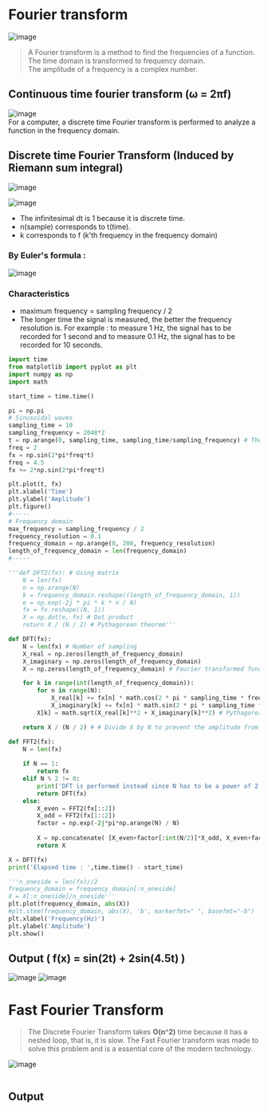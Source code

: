 # Fourier transform
![image](https://user-images.githubusercontent.com/67142421/155687402-a9ae5d4a-9baa-4a83-ac6e-b504ebf805df.png)
>A Fourier transform is a method to find the frequencies of a function. The time domain is transformed to frequency domain.<br>
>The amplitude of a frequency is a complex number.

## Continuous time fourier transform (ω = 2πf)
![image](https://user-images.githubusercontent.com/67142421/155603554-7edd2873-0942-4465-a931-b6f07a5494da.png)<br>
For a computer, a discrete time Fourier transform is performed to analyze a function in the frequency domain.

## Discrete time Fourier Transform (Induced by Riemann sum integral)
![image](https://user-images.githubusercontent.com/67142421/155689010-f04e9a51-ccba-4951-81d2-6346de16f5fc.png)

![image](https://user-images.githubusercontent.com/67142421/155687366-75207445-8ab9-49fe-9505-6c11786e877f.png)<br>
* The infinitesimal dt is 1 because it is discrete time.
* n(sample) corresponds to t(time).
* k corresponds to f (k'th frequency in the frequency domain)

### By Euler's formula :
![image](https://user-images.githubusercontent.com/67142421/155604064-dac589d7-b367-4648-9202-df41ea56f8be.png)

### Characteristics
* maximum frequency = sampling frequency / 2
* The longer time the signal is measured, the better the frequency resolution is. 
  For example : to measure 1 Hz, the signal has to be recorded for 1 second and to measure 0.1 Hz, the signal has to be recorded for 10 seconds.

~~~Python
import time
from matplotlib import pyplot as plt
import numpy as np
import math

start_time = time.time()

pi = np.pi
# Sinusoidal waves
sampling_time = 10
sampling_frequency = 2048*2
t = np.arange(0, sampling_time, sampling_time/sampling_frequency) # The longer period the signal is measured, the better the frequency resolution is.
freq = 2
fx = np.sin(2*pi*freq*t)
freq = 4.5
fx += 2*np.sin(2*pi*freq*t)

plt.plot(t, fx)
plt.xlabel('Time')
plt.ylabel('Amplitude')
plt.figure()
#-----
# Frequency domain
max_frequency = sampling_frequency / 2
frequency_resolution = 0.1
frequency_domain = np.arange(0, 200, frequency_resolution)
length_of_frequency_domain = len(frequency_domain)
#-----

'''def DFT2(fx): # Using matrix
    N = len(fx)
    n = np.arange(N)
    k = frequency_domain.reshape((length_of_frequency_domain, 1))
    e = np.exp(-2j * pi * k * n / N)
    fx = fx.reshape((N, 1))
    X = np.dot(e, fx) # Dot product
    return X / (N / 2) # Pythagorean theorem'''

def DFT(fx):
    N = len(fx) # Number of sampling
    X_real = np.zeros(length_of_frequency_domain)
    X_imaginary = np.zeros(length_of_frequency_domain)
    X = np.zeros(length_of_frequency_domain) # Fourier transformed function

    for k in range(int(length_of_frequency_domain)):
        for n in range(N):
            X_real[k] += fx[n] * math.cos(2 * pi * sampling_time * frequency_resolution * k * n / N)
            X_imaginary[k] += fx[n] * math.sin(2 * pi * sampling_time * frequency_resolution * k * n / N)
        X[k] = math.sqrt(X_real[k]**2 + X_imaginary[k]**2) # Pythagorean theorem

    return X / (N / 2) # # Divide X by N to prevent the amplitude from being too big(Normalization)

def FFT2(fx):
    N = len(fx)
    
    if N == 1:
        return fx
    elif N % 2 != 0:
        print('DFT is performed instead since N has to be a power of 2 for FFT')
        return DFT(fx)
    else:
        X_even = FFT2(fx[::2])
        X_odd = FFT2(fx[1::2])
        factor = np.exp(-2j*pi*np.arange(N) / N)
        
        X = np.concatenate( [X_even+factor[:int(N/2)]*X_odd, X_even+factor[int(N/2):]*X_odd] )
        return X

X = DFT(fx)
print('Elapsed time : ',time.time() - start_time)

'''n_oneside = len(fx)//2
frequency_domain = frequency_domain[:n_oneside]
X = X[:n_oneside]/n_oneside'''
plt.plot(frequency_domain, abs(X))
#plt.stem(frequency_domain, abs(X), 'b', markerfmt=" ", basefmt="-b")
plt.xlabel('Frequency(Hz)')
plt.ylabel('Amplitude')
plt.show()
~~~
## Output ( f(x) = sin(2t) + 2sin(4.5t) )
![image](https://user-images.githubusercontent.com/67142421/155848726-c0dc0b03-fedb-4295-9f6d-0d60ef41438d.png)
![image](https://user-images.githubusercontent.com/67142421/155848706-20983ffc-9f2b-4412-94db-524cad96c3d1.png)

# Fast Fourier Transform
> The Discrete Fourier Transform takes **O(n^2)** time because it has a nested loop, that is, it is slow.
> The Fast Fourier transform was made to solve this problem and is a essential core of the modern technology.

![image](https://user-images.githubusercontent.com/67142421/155605699-0773c7d0-99fa-4773-ac15-3ddf48958146.png)

~~~Python
~~~

## Output
